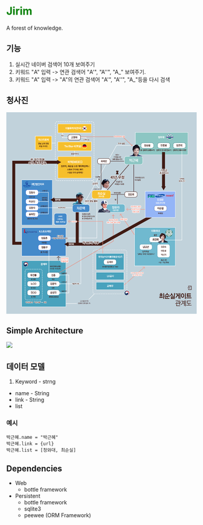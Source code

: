 # <font color="green"> <b> Jirim </b> </font>
A forest of knowledge.

## 기능
1. 실시간 네이버 검색어 10개 보여주기
2. 키워드 "A" 입력 -> 연관 검색어 "A'", "A''", "A_" 보여주기.
3. 키워드 "A" 입력 ->  "A"의 연관 검색어 "A'", "A''", "A_"등을 다시 검색

## 청사진
<img src="https://raw.githubusercontent.com/Pangyo/jirim/master/etc/jirim_blueprint.png">

## Simple Architecture
<img src="https://github.com/Pangyo/jirim/blob/master/etc/jirim_arch.png?raw=true">

## 데이터 모델
1. Keyword - strng
  * name - String
  * link - String
  * list<Keyword>

### 예시
```
박근혜.name = "박근혜"
박근혜.link = {url}
박근혜.list = [청와대, 최순실]

```

## Dependencies
* Web
  * bottle framework
* Persistent
  * bottle framework
  * sqlite3
  * peewee (ORM Framework)
